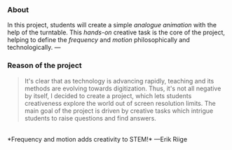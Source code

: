 ### About

In this project, students will create a simple <var style="color: var(--gray)">analogue animation</var> with the help of the turntable. This <var style="color: var(--gray)">hands-on</var> creative task is the core of the project, helping to define the <var style="color: var(--gray)">frequency</var> and <var style="color: var(--gray)">motion</var> philosophically and technologically.
—



### Reason of the project

>It's clear that as technology is advancing rapidly, teaching and its methods are evolving towards digitization. Thus, it's not all negative by itself, I decided to create a project, which lets students creativeness explore the world out of screen resolution limits. The main goal of the project is driven by creative tasks which intrigue students to raise questions and find answers. 
<br>
*Frequency and motion adds creativity to STEM!*
&mdash;Erik Riige
